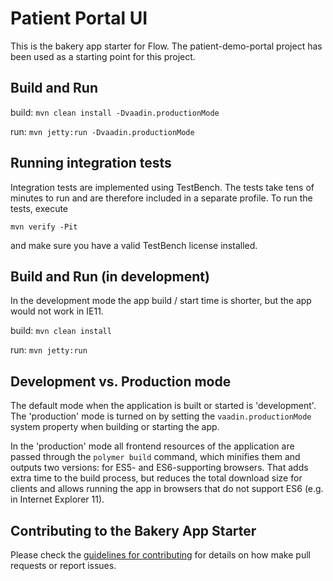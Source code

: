 # Patient Portal UI

This is the bakery app starter for Flow.
The patient-demo-portal project has been used as a starting point for this project.

## Build and Run

build: `mvn clean install -Dvaadin.productionMode`

run: `mvn jetty:run -Dvaadin.productionMode`

## Running integration tests

Integration tests are implemented using TestBench. The tests take tens of minutes to run and are therefore included in a separate profile. To run the tests, execute

`mvn verify -Pit`

and make sure you have a valid TestBench license installed.

## Build and Run (in development)

In the development mode the app build / start time is shorter, but the app would not work in IE11.

build: `mvn clean install`

run:  `mvn jetty:run`


## Development vs. Production mode

The default mode when the application is built or started is 'development'. The 'production' mode is turned on by setting the `vaadin.productionMode` system property when building or starting the app.

In the 'production' mode all frontend resources of the application are passed through the `polymer build` command, which minifies them and outputs two versions: for ES5- and ES6-supporting browsers. That adds extra time to the build process, but reduces the total download size for clients and allows running the app in browsers that do not support ES6 (e.g. in Internet Explorer 11).


## Contributing to the Bakery App Starter

Please check the [guidelines for contributing](CONTRIBUTING.md) for details on how make pull requests or report issues.
